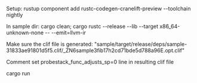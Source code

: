 Setup:
rustup component add rustc-codegen-cranelift-preview --toolchain nightly

In sample dir:
cargo clean; cargo rustc --release --lib --target x86_64-unknown-none -- --emit=llvm-ir

Make sure the clif file is generated:
"sample/target/release/deps/sample-31833ae91801d5f5.clif/_ZN6sample3fib17h2cd71bde5d788a96E.opt.clif"

Comment set probestack_func_adjusts_sp=0 line in resulting clif file

cargo run
